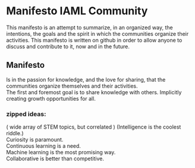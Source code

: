 #  Manifesto IAML Community

This manifesto is an attempt to summarize, in an organized way, the intentions, the goals and the spirit in which the communities organize their activities. This manifesto is written on github in order to allow anyone to discuss and contribute to it, now and in the future.    




## Manifesto

Is in the passion for knowledge, and the love for sharing, that the communities organize themselves and their activities.     
The first and foremost goal is to share knowledge with others. Implicitly creating growth opportunities for all.    
    
    
    
### zipped ideas:     
( wide array of STEM topics, but correlated )
(Intelligence is the coolest riddle.)     
Curiosity is paramount.     
Continuous learning is a need.     
Machine learning is the most promising way.     
Collaborative is better than competitive.     


